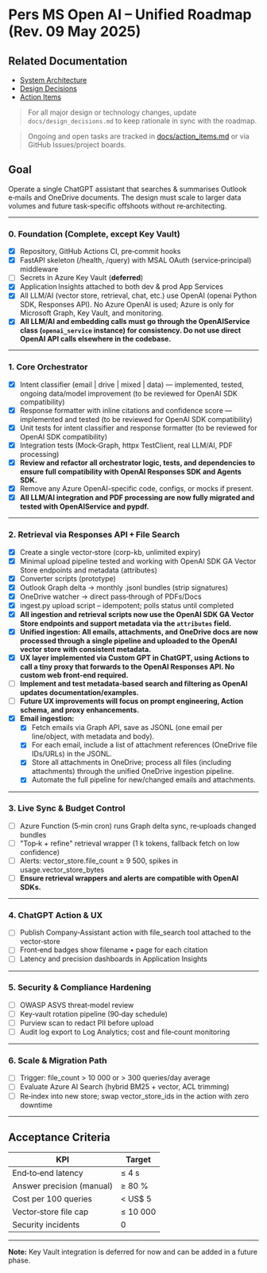 # Pers MS Open AI – Unified Roadmap (Rev. 09 May 2025)

## Related Documentation
- [System Architecture](docs/architecture.md)
- [Design Decisions](docs/design_decisions.md)
- [Action Items](docs/action_items.md)

> For all major design or technology changes, update `docs/design_decisions.md` to keep rationale in sync with the roadmap.

> Ongoing and open tasks are tracked in [docs/action_items.md](docs/action_items.md) or via GitHub Issues/project boards.

## Goal
Operate a single ChatGPT assistant that searches & summarises Outlook e‑mails and OneDrive documents. The design must scale to larger data volumes and future task‑specific offshoots without re‑architecting.

---

### 0. Foundation (Complete, except Key Vault)
- [x] Repository, GitHub Actions CI, pre‑commit hooks
- [x] FastAPI skeleton (/health, /query) with MSAL OAuth (service‑principal) middleware
- [ ] Secrets in Azure Key Vault (**deferred**)
- [x] Application Insights attached to both dev & prod App Services
- [x] All LLM/AI (vector store, retrieval, chat, etc.) use OpenAI (openai Python SDK, Responses API). No Azure OpenAI is used; Azure is only for Microsoft Graph, Key Vault, and monitoring.
- [x] **All LLM/AI and embedding calls must go through the OpenAIService class (`openai_service` instance) for consistency. Do not use direct OpenAI API calls elsewhere in the codebase.**

---

### 1. Core Orchestrator
- [x] Intent classifier (email | drive | mixed | data) — implemented, tested, ongoing data/model improvement (to be reviewed for OpenAI SDK compatibility)
- [x] Response formatter with inline citations and confidence score — implemented and tested (to be reviewed for OpenAI SDK compatibility)
- [x] Unit tests for intent classifier and response formatter (to be reviewed for OpenAI SDK compatibility)
- [x] Integration tests (Mock‑Graph, httpx TestClient, real LLM/AI, PDF processing)
- [x] **Review and refactor all orchestrator logic, tests, and dependencies to ensure full compatibility with OpenAI Responses SDK and Agents SDK.**
- [x] Remove any Azure OpenAI-specific code, configs, or mocks if present.
- [x] **All LLM/AI integration and PDF processing are now fully migrated and tested with OpenAIService and pypdf.**

---

### 2. Retrieval via Responses API + File Search
- [x] Create a single vector‑store (corp-kb, unlimited expiry)
- [x] Minimal upload pipeline tested and working with OpenAI SDK GA Vector Store endpoints and metadata (attributes)
- [x] Converter scripts (prototype)
- [x] Outlook Graph delta → monthly .jsonl bundles (strip signatures)
- [x] OneDrive watcher → direct pass‑through of PDFs/Docs
- [x] ingest.py upload script – idempotent; polls status until completed
- [x] **All ingestion and retrieval scripts now use the OpenAI SDK GA Vector Store endpoints and support metadata via the `attributes` field.**
- [x] **Unified ingestion: All emails, attachments, and OneDrive docs are now processed through a single pipeline and uploaded to the OpenAI vector store with consistent metadata.**
- [x] **UX layer implemented via Custom GPT in ChatGPT, using Actions to call a tiny proxy that forwards to the OpenAI Responses API. No custom web front-end required.**
- [ ] **Implement and test metadata-based search and filtering as OpenAI updates documentation/examples.**
- [ ] **Future UX improvements will focus on prompt engineering, Action schema, and proxy enhancements.**
- [x] **Email ingestion:**
    - [x] Fetch emails via Graph API, save as JSONL (one email per line/object, with metadata and body).
    - [x] For each email, include a list of attachment references (OneDrive file IDs/URLs) in the JSONL.
    - [x] Store all attachments in OneDrive; process all files (including attachments) through the unified OneDrive ingestion pipeline.
    - [x] Automate the full pipeline for new/changed emails and attachments.

---

### 3. Live Sync & Budget Control
- [ ] Azure Function (5‑min cron) runs Graph delta sync, re‑uploads changed bundles
- [ ] "Top‑k + refine" retrieval wrapper (1 k tokens, fallback fetch on low confidence)
- [ ] Alerts: vector_store.file_count ≥ 9 500, spikes in usage.vector_store_bytes
- [ ] **Ensure retrieval wrappers and alerts are compatible with OpenAI SDKs.**

---

### 4. ChatGPT Action & UX
- [ ] Publish Company‑Assistant action with file_search tool attached to the vector‑store
- [ ] Front‑end badges show filename • page for each citation
- [ ] Latency and precision dashboards in Application Insights

---

### 5. Security & Compliance Hardening
- [ ] OWASP ASVS threat‑model review
- [ ] Key‑vault rotation pipeline (90‑day schedule)
- [ ] Purview scan to redact PII before upload
- [ ] Audit log export to Log Analytics; cost and file‑count monitoring

---

### 6. Scale & Migration Path
- [ ] Trigger: file_count > 10 000 or > 300 queries/day average
- [ ] Evaluate Azure AI Search (hybrid BM25 + vector, ACL trimming)
- [ ] Re‑index into new store; swap vector_store_ids in the action with zero downtime

---

## Acceptance Criteria
| KPI                        | Target      |
|----------------------------|-------------|
| End‑to‑end latency         | ≤ 4 s       |
| Answer precision (manual)  | ≥ 80 %      |
| Cost per 100 queries       | < US$ 5     |
| Vector‑store file cap      | ≤ 10 000    |
| Security incidents         | 0           |

---

**Note:** Key Vault integration is deferred for now and can be added in a future phase. 